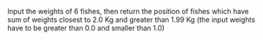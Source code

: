 Input the weights of 6 fishes, then return the position of fishes which have 
sum of weights closest to 2.0 Kg and greater than 1.99 Kg (the input weights 
have to be greater than 0.0 and smaller than 1.0)